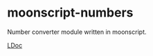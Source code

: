 # moonscript-numbers
Number converter module written in moonscript.

[LDoc](http://athlete-careers-16074.bitballoon.com/)
